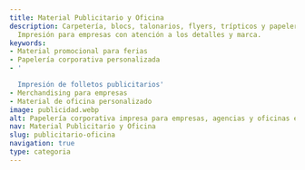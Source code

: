 ```yaml
---
title: Material Publicitario y Oficina
description: Carpetería, blocs, talonarios, flyers, trípticos y papelería corporativa.
  Impresión para empresas con atención a los detalles y marca.
keywords:
- Material promocional para ferias​
- Papelería corporativa personalizada
- '​

  Impresión de folletos publicitarios​'
- Merchandising para empresas​
- Material de oficina personalizado
image: publicidad.webp
alt: Papelería corporativa impresa para empresas, agencias y oficinas en Barcelona
nav: Material Publicitario y Oficina
slug: publicitario-oficina
navigation: true
type: categoria
---
```

